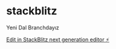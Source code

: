 # stackblitz

Yeni Dal Branchdayız

[Edit in StackBlitz next generation editor ⚡️](https://stackblitz.com/~/github.com/s3audi/stackblitz)